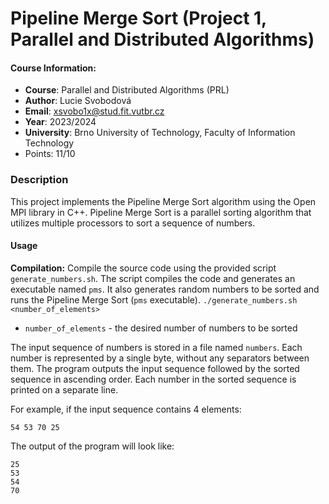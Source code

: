 # Pipeline Merge Sort (Project 1, Parallel and Distributed Algorithms)

#### Course Information:
- **Course**: Parallel and Distributed Algorithms (PRL)
- **Author**: Lucie Svobodová
- **Email**:  xsvobo1x@stud.fit.vutbr.cz
- **Year**:   2023/2024
- **University**: Brno University of Technology, Faculty of Information Technology
- Points: 11/10

### Description
This project implements the Pipeline Merge Sort algorithm using the Open MPI library in C++. Pipeline Merge Sort is a parallel sorting algorithm that utilizes multiple processors to sort a sequence of numbers.

#### Usage
**Compilation:**
Compile the source code using the provided script `generate_numbers.sh`. The script compiles the code and generates an executable named `pms`. It also generates random numbers to be sorted and runs the Pipeline Merge Sort (`pms` executable).
`./generate_numbers.sh <number_of_elements>`

- `number_of_elements` - the desired number of numbers to be sorted

The input sequence of numbers is stored in a file named `numbers`. Each number is represented by a single byte, without any separators between them. The program outputs the input sequence followed by the sorted sequence in ascending order. Each number in the sorted sequence is printed on a separate line.

For example, if the input sequence contains 4 elements:
```
54 53 70 25
```
The output of the program will look like:
```
25
53
54
70
```

